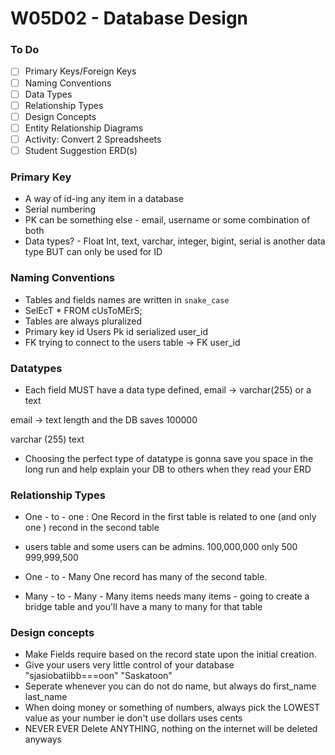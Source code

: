 # W05D02 - Database Design

### To Do

- [ ] Primary Keys/Foreign Keys
- [ ] Naming Conventions
- [ ] Data Types
- [ ] Relationship Types
- [ ] Design Concepts
- [ ] Entity Relationship Diagrams
- [ ] Activity: Convert 2 Spreadsheets
- [ ] Student Suggestion ERD(s)

### Primary Key

- A way of id-ing any item in a database
- Serial numbering
- PK can be something else - email, username or some combination of both
- Data types? - Float Int, text, varchar, integer, bigint, serial is another data type BUT can only be used for ID

### Naming Conventions

- Tables and fields names are written in `snake_case`
- SelEcT \* FROM cUsToMErS;
- Tables are always pluralized
- Primary key id Users Pk id serialized user_id
- FK trying to connect to the users table -> FK user_id

### Datatypes

- Each field MUST have a data type defined, email -> varchar(255) or a text

email -> text length and the DB saves 100000

varchar (255)
text

- Choosing the perfect type of datatype is gonna save you space in the long run and help explain your DB to others when they read your ERD

### Relationship Types

- One - to - one : One Record in the first table is related to one (and only one ) recond in the second table
- users table and some users can be admins. 100,000,000 only 500 999,999,500

- One - to - Many One record has many of the second table.

- Many - to - Many - Many items needs many items - going to create a bridge table and you'll have a many to many for that table

### Design concepts

- Make Fields require based on the record state upon the initial creation.
- Give your users very little control of your database
  "sjasiobatiibb===oon" "Saskatoon"
- Seperate whenever you can do not do name, but always do first_name last_name
- When doing money or something of numbers, always pick the LOWEST value as your number ie don't use dollars uses cents
- NEVER EVER Delete ANYTHING, nothing on the internet will be deleted anyways
